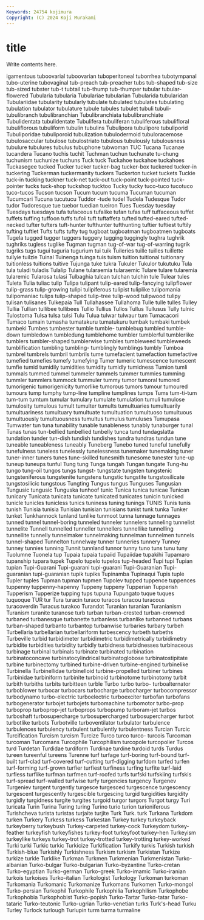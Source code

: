 ```yaml
---
Keywords: 24754 kojimura
Copyright: (C) 2024 Koji Murakami
---
```


# title

Write contents here.



igamentous tuboovarial tuboovarian
tuboperitoneal tuborrhea tubotympanal tubo-uterine tubovaginal tub-preach tub-preacher tubs tub-shaped tub-size
tub-sized tubster tub-t tubtail tub-thump tub-thumper tubular tubular-flowered Tubularia tubularia
Tubulariae tubularian Tubularida tubularidan Tubulariidae tubularity tubularly tubulate tubulated tubulates
tubulating tubulation tubulator tubulature tubule tubules tubulet tubuli tubuli- tubulibranch
tubulibranchian Tubulibranchiata tubulibranchiate Tubulidentata tubulidentate Tubulifera tubuliferan tubuliferous tubulifloral tubuliflorous
tubuliform tubulin tubulins Tubulipora tubulipore tubuliporid Tubuliporidae tubuliporoid tubulization tubulodermoid
tubuloracemose tubulosaccular tubulose tubulostriato tubulous tubulously tubulousness tubulure tubulures tubulus
tubuphone tubwoman TUC Tucana Tucanae tucandera Tucano tuchis tuchit Tuchman
tuchun tuchunate tu-chung tuchunism tuchunize tuchuns Tuck tuck Tuckahoe tuckahoe
tuckahoes Tuckasegee tucked Tucker tucker tucker-bag tucker-box tuckered tucker-in tuckering
Tuckerman tuckermanity tuckers Tuckerton tucket tuckets Tuckie tuck-in tucking tuckner
tuck-net tuck-out tuck-point tuck-pointed tuck-pointer tucks tuck-shop tuckshop tucktoo Tucky
tucky tuco-tuco tucotuco tuco-tucos Tucson tucson Tucum tucum tucuma Tucuman
tucuman Tucumcari Tucuna tucutucu Tuddor -tude tudel Tudela Tudesque Tudor
tudor Tudoresque tue tuebor tuedian tueiron Tues Tuesday tuesday Tuesdays
tuesdays tufa tufaceous tufalike tufan tufas tuff tuffaceous tuffet tuffets
tuffing tuffoon tuffs tufoli tuft tuftaffeta tufted tufted-eared tufted-necked tufter
tufters tuft-hunter tufthunter tufthunting tuftier tuftiest tuftily tufting tuftlet Tufts
tufts tufty tug tugboat tugboatman tugboatmen tugboats Tugela tugged tugger
tuggers tuggery tugging tuggingly tughra tughrik tughriks tugless tuglike Tugman
tugman tug-of-war tug-of-warring tugrik tugriks tugs tugui tuguria tugurium tui
tuik Tuileries tuille tuilles tuillette tuilyie tuilzie Tuinal Tuinenga tuinga
tuis tuism tuition tuitional tuitionary tuitionless tuitions tuitive Tujunga tuke
tukra Tukuler Tukulor tukutuku Tula tula tuladi tuladis Tulalip Tulane
tularaemia tularaemic Tulare tulare tularemia tularemic Tularosa tulasi Tulbaghia tulcan
tulchan tulchin tule Tulear tules Tuleta Tulia tuliac tulip Tulipa
tulipant tulip-eared tulip-fancying tulipflower tulip-grass tulip-growing tulipi tulipiferous tulipist tuliplike
tulipomania tulipomaniac tulips tulip-shaped tulip-tree tulip-wood tulipwood tulipy tulisan tulisanes
Tulkepaia Tull Tullahassee Tullahoma Tulle tulle tulles Tulley Tullia Tullian
tullibee tullibees Tullio Tullius Tullos Tullus Tullusus Tully tulnic Tulostoma
Tulsa tulsa tulsi Tulu Tulua tulwar tulwaur tum Tumacacori Tumaco
tumain tumasha tumatakuru tumatukuru tumbak tumbaki tumbek tumbeki Tumbes tumbester
tumble tumble- tumblebug tumbled tumble-down tumbledown tumbledung tumblehome tumbler tumblerful
tumblerlike tumblers tumbler-shaped tumblerwise tumbles tumbleweed tumbleweeds tumblification tumbling tumbling-
tumblingly tumblings tumbly Tumboa tumbrel tumbrels tumbril tumbrils tume tumefacient
tumefaction tumefactive tumefied tumefies tumefy tumefying Tumer tumeric tumescence tumescent
tumfie tumid tumidily tumidities tumidity tumidly tumidness Tumion tumli tummals
tummed tummel tummeler tummels tummer tummies tumming tummler tummlers tummock
tummuler tummy tumor tumoral tumored tumorigenic tumorigenicity tumorlike tumorous tumors
tumour tumoured tumours tump tumphy tump-line tumpline tumplines tumps Tums
tum-ti-tum tum-tum tumtum tumular tumulary tumulate tumulation tumuli tumulose tumulosity
tumulous tumult tumulter tumults tumultuaries tumultuarily tumultuariness tumultuary tumultuate tumultuation
tumultuoso tumultuous tumultuously tumultuousness tumultus tumulus tumuluses Tumupasa Tumwater tun
tuna tunability tunable tunableness tunably tunaburger tunal Tunas tunas tun-bellied
tunbellied tunbelly tunca tund tundagslatta tundation tunder tun-dish tundish tundishes
tundra tundras tundun tune tuneable tuneableness tuneably Tuneberg Tunebo tuned
tuneful tunefully tunefulness tuneless tunelessly tunelessness tunemaker tunemaking tuner tuner-inner
tuners tunes tune-skilled tunesmith tunesome tunester tune-up tuneup tuneups tunful
Tung tung Tunga tungah Tungan tungate Tung-hu tungo tung-oil tungos
tungs tungst- tungstate tungsten tungstenic tungsteniferous tungstenite tungstens tungstic tungstite
tungstosilicate tungstosilicic tungstous Tungting Tungus tungus Tunguses Tungusian Tungusic tungusic
Tunguska tunhoof tunic Tunica tunica tunicae Tunican tunicary Tunicata tunicata
tunicate tunicated tunicates tunicin tunicked tunicle tunicles tunicless tunics tuniness
tuning tunings TUNIS Tunis tunis tunish Tunisia tunisia Tunisian tunisian
tunisians tunist tunk tunka Tunker tunket Tunkhannock tunland tunlike tunmoot
tunna tunnage tunnages tunned tunnel tunnel-boring tunneled tunneler tunnelers tunneling
tunnelist tunnelite Tunnell tunnelled tunneller tunnellers tunnellike tunnelling tunnellite tunnelly
tunnelmaker tunnelmaking tunnelman tunnelmen tunnels tunnel-shaped Tunnelton tunnelway tunner tunneries
tunnery Tunney tunney tunnies tunning Tunnit tunnland tunnor tunny tuno
tuns tunu tuny Tuolumne Tuonela tup Tupaia tupaia tupaiid Tupaiidae
tupakihi Tupamaro tupanship tupara tupek Tupelo tupelo tupelos tup-headed Tupi
tupi Tupian tupian Tupi-Guarani Tupi-guarani tupi-guarani Tupi-Guaranian Tupi-guaranian tupi-guaranian tupik
tupiks Tupinamba Tupinaqui Tupis tuple Tupler tuples Tupman tupman tupmen
Tupolev tupped tuppence tuppences tuppenny tuppenny-hapenny Tuppeny tuppeny Tupperian Tupperish
Tupperism Tupperize tupping tups tupuna Tupungato tuque tuques tuquoque TUR
tur Tura turacin turaco turacos turacou turacous turacoverdin Turacus turakoo
Turandot Turanian turanian Turanianism Turanism turanite turanose turb turban turban-crested
turban-crowned turbaned turbanesque turbanette turbanless turbanlike turbanned turbans turban-shaped turbanto
turbantop turbanwise turbaries turbary turbeh Turbellaria turbellarian turbellariform turbescency turbeth
turbeths Turbeville turbid turbidimeter turbidimetric turbidimetrically turbidimetry turbidite turbidities turbidity
turbidly turbidness turbidnesses turbinaceous turbinage turbinal turbinals turbinate turbinated turbination
turbinatoconcave turbinatocylindrical turbinatoglobose turbinatostipitate turbine turbinectomy turbined turbine-driven turbine-engined turbinelike
Turbinella Turbinellidae turbinelloid turbine-propelled turbiner turbines Turbinidae turbiniform turbinite turbinoid
turbinotome turbinotomy turbit turbith turbiths turbits turbitteen turble Turbo turbo
turbo- turboalternator turboblower turbocar turbocars turbocharge turbocharger turbocompressor turbodynamo turbo-electric
turboelectric turboexciter turbofan turbofans turbogenerator turbojet turbojets turbomachine turbomotor turbo-prop
turboprop turboprop-jet turboprops turbopump turboram-jet turbos turboshaft turbosupercharge turbosupercharged turbosupercharger
turbot turbotlike turbots Turbotville turboventilator turbulator turbulence turbulences turbulency turbulent
turbulently turbulentness Turcian Turcic Turcification Turcism turcism Turcize Turco turco
turco- turcois Turcoman turcoman Turcomans Turcophile Turcophilism turcopole turcopolier Turcos
turd Turdetan Turdidae turdiform Turdinae turdine turdoid turds Turdus tureen
tureenful tureens Turenne turf turfage turf-boring turf-bound turf-built turf-clad turf-covered
turf-cutting turf-digging turfdom turfed turfen turf-forming turf-grown turfier turfiest turfiness
turfing turfite turf-laid turfless turflike turfman turfmen turf-roofed turfs turfski
turfskiing turfskis turf-spread turf-walled turfwise turfy turgencies turgency Turgenev Turgeniev
turgent turgently turgesce turgesced turgescence turgescency turgescent turgescently turgescible turgescing
turgid turgidities turgidity turgidly turgidness turgite turgites turgoid turgor turgors
Turgot turgy Turi turicata Turin Turina Turing turing Turino turio
turion turioniferous Turishcheva turista turistas turjaite turjite Turk Turk. turk
Turkana Turkdom turken Turkery Turkess turkess Turkestan Turkey turkey turkeyback
turkeyberry turkeybush Turkey-carpeted turkey-cock Turkeydom turkey-feather turkeyfish turkeyfishes turkey-foot turkeyfoot
turkey-hen Turkeyism turkeylike turkeys turkey-trot turkey-trotted turkey-trotting turkey-worked Turki turki
Turkic turkic Turkicize Turkification Turkify turkis Turkish turkish Turkish-blue Turkishly
Turkishness Turkism turkism Turkistan Turkize turkize turkle Turklike Turkman Turkmen
Turkmenian Turkmenistan Turko-albanian Turko-bulgar Turko-bulgarian Turko-byzantine Turko-cretan Turko-egyptian Turko-german Turko-greek
Turko-imamic Turko-iranian turkois turkoises Turko-italian Turkologist Turkology Turkoman turkoman Turkomania
Turkomanic Turkomanize Turkomans Turkomen Turko-mongol Turko-persian Turkophil Turkophile Turkophilia Turkophilism
Turkophobe Turkophobia Turkophobist Turko-popish Turko-Tartar Turko-tatar Turko-tataric Turko-teutonic Turko-ugrian Turko-venetian
turks Turk's-head Turku Turley Turlock turlough Turlupin turm turma turmaline
